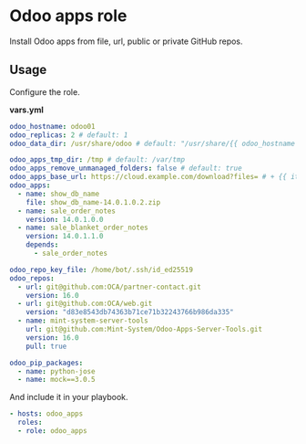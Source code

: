 # Odoo apps role

Install Odoo apps from file, url, public or private GitHub repos.

## Usage

Configure the role.

**vars.yml**

```yml
odoo_hostname: odoo01
odoo_replicas: 2 # default: 1
odoo_data_dir: /usr/share/odoo # default: "/usr/share/{{ odoo_hostname }}"

odoo_apps_tmp_dir: /tmp # default: /var/tmp
odoo_apps_remove_unmanaged_folders: false # default: true
odoo_apps_base_url: https://cloud.example.com/download?files= # + {{ item.name }}-{{ item.version }}.zip
odoo_apps:
  - name: show_db_name
    file: show_db_name-14.0.1.0.2.zip
  - name: sale_order_notes
    version: 14.0.1.0.0
  - name: sale_blanket_order_notes
    version: 14.0.1.1.0
    depends:
      - sale_order_notes

odoo_repo_key_file: /home/bot/.ssh/id_ed25519
odoo_repos:
  - url: git@github.com:OCA/partner-contact.git
    version: 16.0
  - url: git@github.com:OCA/web.git
    version: "d83e8543db74363b71ce71b32243766b986da335"
  - name: mint-system-server-tools
    url: git@github.com:Mint-System/Odoo-Apps-Server-Tools.git
    version: 16.0
    pull: true

odoo_pip_packages:
  - name: python-jose
  - name: mock==3.0.5
```

And include it in your playbook.

```yml
- hosts: odoo_apps
  roles:
  - role: odoo_apps
```
